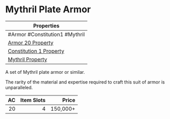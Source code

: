 # Mythril Plate Armor

| Properties                                                                      |
| ------------------------------------------------------------------------------- |
| #Armor #Constitution1 #Mythril                                                  |
| [Armor 20 Property](../Armor%20Properties/Armor%20X%20Property.md)              |
| [Constitution 1 Property](../Armor%20Properties/Constitution%20X%20Property.md) |
| [Mythril Property](../../../Material%20Properties/Mythril%20Property.md)        |
A set of Mythril plate armor or similar.

The rarity of the material and expertise required to craft this suit of armor is unparalleled.

|  AC | Item Slots |    Price |
| --: | ---------: | -------: |
|  20 |          4 | 150,000+ |
